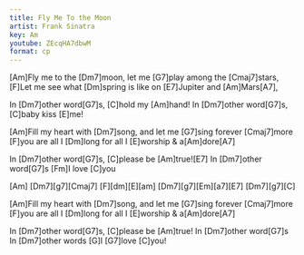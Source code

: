```yaml
---
title: Fly Me To the Moon
artist: Frank Sinatra
key: Am
youtube: ZEcqHA7dbwM
format: cp
---
```


[Am]Fly me to the [Dm7]moon, let me [G7]play among the [Cmaj7]stars,
[F]Let me see what [Dm]spring is like on [E7]Jupiter and [Am]Mars[A7],

In [Dm7]other word[G7]s, [C]hold my [Am]hand!
In [Dm7]other word[G7]s, [C]baby kiss [E]me!

[Am]Fill my heart with [Dm7]song, and let me [G7]sing forever [Cmaj7]more
[F]you are all I [Dm]long for all I [E]worship & a[Am]dore[A7]

In [Dm7]other word[G7]s, [C]please be [Am]true![E7]
In [Dm7]other word[G7]s [Fm]I love [C]you

[Am] [Dm7][g7][Cmaj7]
[F][dm][E][am]
[Dm7][g7][Em][a7][E7]
[Dm7][g7][C]

[Am]Fill my heart with [Dm7]song, and let me [G7]sing forever [Cmaj7]more
[F]you are all I [Dm]long for all I [E]worship & a[Am]dore[A7]

In [Dm7]other word[G7]s, [C]please be [Am]true!
In [Dm7]other word[G7]s
In [Dm7]other words [G]I [G7]love [C]you!
